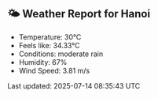 <!-- WEATHER-START -->
## 🌤 Weather Report for Hanoi

- Temperature: 30°C
- Feels like: 34.33°C
- Conditions: moderate rain
- Humidity: 67%
- Wind Speed: 3.81 m/s

Last updated: 2025-07-14 08:35:43 UTC
<!-- WEATHER-END -->
